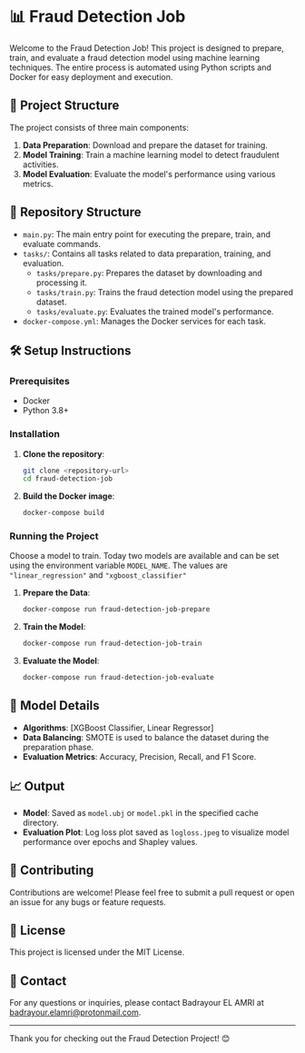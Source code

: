 # 📊 Fraud Detection Job

Welcome to the Fraud Detection Job! This project is designed to prepare, train, and evaluate a fraud detection model using machine learning techniques. The entire process is automated using Python scripts and Docker for easy deployment and execution.

## 🚀 Project Structure

The project consists of three main components:

1. **Data Preparation**: Download and prepare the dataset for training.
2. **Model Training**: Train a machine learning model to detect fraudulent activities.
3. **Model Evaluation**: Evaluate the model's performance using various metrics.

## 📂 Repository Structure

- `main.py`: The main entry point for executing the prepare, train, and evaluate commands.
- `tasks/`: Contains all tasks related to data preparation, training, and evaluation.
  - `tasks/prepare.py`: Prepares the dataset by downloading and processing it.
  - `tasks/train.py`: Trains the fraud detection model using the prepared dataset.
  - `tasks/evaluate.py`: Evaluates the trained model's performance.
- `docker-compose.yml`: Manages the Docker services for each task.

## 🛠️ Setup Instructions

### Prerequisites

- Docker
- Python 3.8+

### Installation

1. **Clone the repository**:
   ```bash
   git clone <repository-url>
   cd fraud-detection-job
   ```

2. **Build the Docker image**:
   ```bash
   docker-compose build
   ```

### Running the Project

Choose a model to train. Today two models are available and can be set using the environment variable `MODEL_NAME`. The values are `"linear_regression"` and `"xgboost_classifier"` 

1. **Prepare the Data**:
   ```bash
   docker-compose run fraud-detection-job-prepare
   ```

2. **Train the Model**:
   ```bash
   docker-compose run fraud-detection-job-train
   ```

3. **Evaluate the Model**:
   ```bash
   docker-compose run fraud-detection-job-evaluate
   ```

## 📝 Model Details

- **Algorithms**: [XGBoost Classifier, Linear Regressor]
- **Data Balancing**: SMOTE is used to balance the dataset during the preparation phase.
- **Evaluation Metrics**: Accuracy, Precision, Recall, and F1 Score.

## 📈 Output

- **Model**: Saved as `model.ubj` or `model.pkl` in the specified cache directory.
- **Evaluation Plot**: Log loss plot saved as `logloss.jpeg` to visualize model performance over epochs and Shapley values.

## 🤝 Contributing

Contributions are welcome! Please feel free to submit a pull request or open an issue for any bugs or feature requests.

## 📜 License

This project is licensed under the MIT License.

## 📨 Contact

For any questions or inquiries, please contact Badrayour EL AMRI at [badrayour.elamri@protonmail.com](mailto:badrayour.elamri@protonmail.com).

---

Thank you for checking out the Fraud Detection Project! 😊